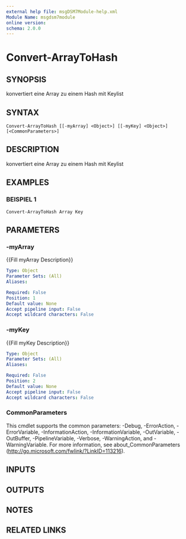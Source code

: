 ```yaml
---
external help file: msgDSM7Module-help.xml
Module Name: msgdsm7module
online version:
schema: 2.0.0
---
```


# Convert-ArrayToHash

## SYNOPSIS
konvertiert eine Array zu einem Hash mit Keylist

## SYNTAX

```
Convert-ArrayToHash [[-myArray] <Object>] [[-myKey] <Object>] [<CommonParameters>]
```

## DESCRIPTION
konvertiert eine Array zu einem Hash mit Keylist

## EXAMPLES

### BEISPIEL 1
```
Convert-ArrayToHash Array Key
```

## PARAMETERS

### -myArray
{{Fill myArray Description}}

```yaml
Type: Object
Parameter Sets: (All)
Aliases:

Required: False
Position: 1
Default value: None
Accept pipeline input: False
Accept wildcard characters: False
```

### -myKey
{{Fill myKey Description}}

```yaml
Type: Object
Parameter Sets: (All)
Aliases:

Required: False
Position: 2
Default value: None
Accept pipeline input: False
Accept wildcard characters: False
```

### CommonParameters
This cmdlet supports the common parameters: -Debug, -ErrorAction, -ErrorVariable, -InformationAction, -InformationVariable, -OutVariable, -OutBuffer, -PipelineVariable, -Verbose, -WarningAction, and -WarningVariable.
For more information, see about_CommonParameters (http://go.microsoft.com/fwlink/?LinkID=113216).

## INPUTS

## OUTPUTS

## NOTES

## RELATED LINKS
